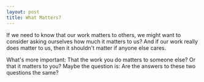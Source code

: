 ```yaml
---
layout: post
title: What Matters?
---
```


If we need to know that our work matters to others, we might want to consider asking ourselves how much it matters to us? And if our work really does matter to us, then it shouldn't matter if anyone else cares.

What's more important: That the work you do matters to someone else? Or that it matters to you? Maybe the question is: Are the answers to these two questions the same?